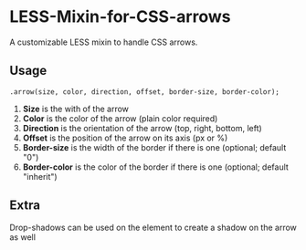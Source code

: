 LESS-Mixin-for-CSS-arrows
=========================

A customizable LESS mixin to handle CSS arrows.

Usage
-----
`.arrow(size, color, direction, offset, border-size, border-color);`

1.  **Size** is the with of the arrow
2.  **Color** is the color of the arrow (plain color required)
3.  **Direction** is the orientation of the arrow (top, right, bottom, left)
4.  **Offset** is the position of the arrow on its axis (px or %)
4.  **Border-size** is the width of the border if there is one (optional; default "0")
5.  **Border-color** is the color of the border if there is one (optional; default "inherit")


Extra
-----
Drop-shadows can be used on the element to create a shadow on the arrow as well 
